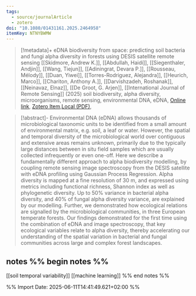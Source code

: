 ```yaml
---
tags:
  - source/journalArticle
  - zotero
doi: "10.1080/01431161.2025.2464958"
itemKey: NTNYBWMW
---
```

>[!metadata]+
> eDNA biodiversity from space: predicting soil bacteria and fungi alpha diversity in forests using DESIS satellite remote sensing
> [[Skidmore, Andrew K.]], [[Abdullah, Haidi]], [[Siegenthaler, Andjin]], [[Wang, Tiejun]], [[Adiningrat, Devara P.]], [[Rousseau, Mélody]], [[Duan, Yiwei]], [[Torres-Rodriguez, Alejandra]], [[Heurich, Marco]], [[Chariton, Anthony A.]], [[Darvishzadeh, Roshanak]], [[Neinavaz, Elnaz]], [[De Groot, G. Arjen]], 
> [[International Journal of Remote Sensing]] (2025)
> soil biodiversity, alpha diversity, microorganisms, remote sensing, environmental DNA, eDNA, 
> [Online link](https://www.tandfonline.com/doi/full/10.1080/01431161.2025.2464958), [Zotero Item](zotero://select/library/items/NTNYBWMW),[Local (PDF)](file://C:/Users/aburg/Documents/references/zotero/storage/PLNU95CP/Skidmore2025_eDNAbiodiversity.pdf), 


>[!abstract]-
>Environmental DNA (eDNA) allows thousands of microbiological taxonomic units to be identified from a small amount of environmental matrix, e.g. soil, a leaf or water. However, the spatial and temporal diversity of the microbiological world over contiguous and extensive areas remains unknown, primarily due to the typically large distances between in situ field samples which are usually collected infrequently or even one-off. Here we describe a fundamentally different approach to alpha biodiversity modelling, by coupling remote sensing image spectroscopy from the DESIS satellite with eDNA profiling using Gaussian Process Regression. Alpha diversity is mapped at a fine resolution of 30 m, and expressed using metrics including functional richness, Shannon index as well as phylogenetic diversity. Up to 50% variance in bacterial alpha diversity, and 40% of fungal alpha diversity variance, are explained by our modelling. Further, we demonstrated how ecological relations are signalled by the microbiological communities, in three European temperate forests. Our findings demonstrated for the first time using the combination of eDNA and image spectroscopy, that key ecological variables relate to alpha diversity, thereby accelerating our understanding of the spatial variation in bacterial and fungal communities across large and complex forest landscapes.

## notes %% begin notes %%
[[soil temporal variability]]
[[machine learning]]
%% end notes %%

%% Import Date: 2025-06-11T14:41:49.621+02:00 %%
